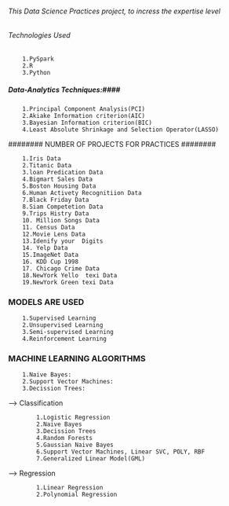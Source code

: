 
###### This Data Science Practices project, to incress the expertise level #######

 ###### Technologies Used ##### 
 		
		1.PySpark 
		2.R 
		3.Python
 
 ##### Data-Analytics Techniques:####
 
 		1.Principal Component Analysis(PCI)
		2.Akiake Information criterion(AIC)
		3.Bayesian Information criterion(BIC)
		4.Least Absolute Shrinkage and Selection Operator(LASSO)
		
		
######## NUMBER OF PROJECTS FOR PRACTICES ########

        1.Iris Data
		2.Titanic Data
		3.loan Predication Data
		4.Bigmart Sales Data
		5.Boston Housing Data
		6.Human Activety Recognitiion Data
		7.Black Friday Data
		8.Siam Competetion Data
		9.Trips Histry Data
		10. Million Songs Data
		11. Census Data
		12.Movie Lens Data
		13.Idenify your  Digits
		14. Yelp Data
		15.ImageNet Data
		16. KDD Cup 1998
		17. Chicago Crime Data
		18.NewYork Yello  texi Data
		19.NewYork Green texi Data
		
 

### MODELS ARE USED ###
	
		1.Supervised Learning   
		2.Unsupervised Learning 
		3.Semi-supervised Learning 
		4.Reinforcement Learning
		
### MACHINE LEARNING ALGORITHMS  ###
		
		1.Naive Bayes: 
		2.Support Vector Machines:
		3.Decission Trees:
		



--> Classification
			
			1.Logistic Regression 
			2.Naive Bayes
			3.Decission Trees
			4.Random Forests
			5.Gaussian Naive Bayes
			6.Support Vector Machines, Linear SVC, POLY, RBF
			7.Generalized Linear Model(GML)
--> Regression
			
			1.Linear Regression
			2.Polynomial Regression 
			
			

